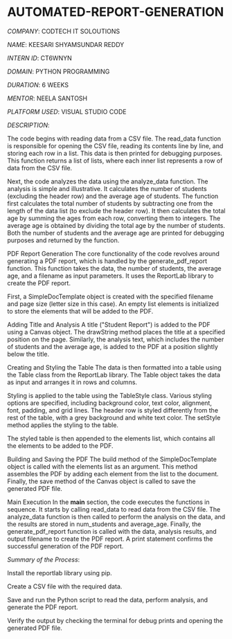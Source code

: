 # AUTOMATED-REPORT-GENERATION

*COMPANY*: CODTECH IT SOLOUTIONS

*NAME*: KEESARI SHYAMSUNDAR REDDY

*INTERN ID*: CT6WNYN

*DOMAIN*: PYTHON PROGRAMMING

*DURATION*: 6 WEEKS

*MENTOR*: NEELA SANTOSH

*PLATFORM USED*: VISUAL STUDIO CODE

*DESCRIPTION*:

The code begins with reading data from a CSV file. The read_data function is responsible for opening the CSV file, reading its contents line by line, and storing each row in a list. This data is then printed for debugging purposes. This function returns a list of lists, where each inner list represents a row of data from the CSV file.

Next, the code analyzes the data using the analyze_data function. The analysis is simple and illustrative. It calculates the number of students (excluding the header row) and the average age of students. The function first calculates the total number of students by subtracting one from the length of the data list (to exclude the header row). It then calculates the total age by summing the ages from each row, converting them to integers. The average age is obtained by dividing the total age by the number of students. Both the number of students and the average age are printed for debugging purposes and returned by the function.

PDF Report Generation
The core functionality of the code revolves around generating a PDF report, which is handled by the generate_pdf_report function. This function takes the data, the number of students, the average age, and a filename as input parameters. It uses the ReportLab library to create the PDF report.

First, a SimpleDocTemplate object is created with the specified filename and page size (letter size in this case). An empty list elements is initialized to store the elements that will be added to the PDF.

Adding Title and Analysis
A title ("Student Report") is added to the PDF using a Canvas object. The drawString method places the title at a specified position on the page. Similarly, the analysis text, which includes the number of students and the average age, is added to the PDF at a position slightly below the title.

Creating and Styling the Table
The data is then formatted into a table using the Table class from the ReportLab library. The Table object takes the data as input and arranges it in rows and columns.

Styling is applied to the table using the TableStyle class. Various styling options are specified, including background color, text color, alignment, font, padding, and grid lines. The header row is styled differently from the rest of the table, with a grey background and white text color. The setStyle method applies the styling to the table.

The styled table is then appended to the elements list, which contains all the elements to be added to the PDF.

Building and Saving the PDF
The build method of the SimpleDocTemplate object is called with the elements list as an argument. This method assembles the PDF by adding each element from the list to the document. Finally, the save method of the Canvas object is called to save the generated PDF file.

Main Execution
In the __main__ section, the code executes the functions in sequence. It starts by calling read_data to read data from the CSV file. The analyze_data function is then called to perform the analysis on the data, and the results are stored in num_students and average_age. Finally, the generate_pdf_report function is called with the data, analysis results, and output filename to create the PDF report. A print statement confirms the successful generation of the PDF report.

*Summary of the Process*:

Install the reportlab library using pip.

Create a CSV file with the required data.

Save and run the Python script to read the data, perform analysis, and generate the PDF report.

Verify the output by checking the terminal for debug prints and opening the generated PDF file.
